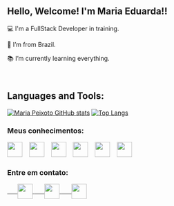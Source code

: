 ## Hello, Welcome! I'm Maria Eduarda!!

:computer: I'm a FullStack Developer in training.

:house_with_garden: I’m from Brazil.

:books: I’m currently learning everything.

<br>

  ## Languages and Tools:
[![Maria Peixoto GitHub stats](https://github-readme-stats.vercel.app/api?username=mariacpeixoto&theme=react&locale=pt-br&border_radius=5&hide_border=true)](https://github.com/mariacpeixoto/github-readme-stats)
[![Top Langs](https://github-readme-stats.vercel.app/api/top-langs/?username=mariacpeixoto&layout=compact&langs_count=16&theme=react&locale=pt-br&border_radius=5&hide_border=true)](https://github.com/mariacpeixoto/github-readme-stats)

### Meus conhecimentos:
<div>
  <img src="https://image.flaticon.com/icons/png/512/888/888859.png" width="35" heigth="35">&nbsp;&nbsp;&nbsp;
  <img src="https://image.flaticon.com/icons/png/512/888/888847.png" width="35" heigth="35">&nbsp;&nbsp;&nbsp;
  <img src="https://image.flaticon.com/icons/png/512/919/919828.png" width="35" heigth="35">&nbsp;&nbsp;&nbsp;
  <img src="https://image.flaticon.com/icons/png/512/919/919830.png" width="35" heigth="35">&nbsp;&nbsp;&nbsp;
  <img src="https://image.flaticon.com/icons/png/512/919/919836.png" width="35" heigth="35">&nbsp;&nbsp;&nbsp;
  <img src="https://image.flaticon.com/icons/png/512/226/226777.png" width="35" heigth="35">&nbsp;&nbsp;&nbsp;
</div>

### Entre em contato:
<div>
  <a href="https://www.linkedin.com/in/mariacpeixoto/" target="_blank">&nbsp;&nbsp;&nbsp;&nbsp;&nbsp;
    <img src="https://image.flaticon.com/icons/png/512/145/145807.png" align="center" width="35" heigth="35">
  </a>
  <a href="mailto:mariacpeixoto18@gmail.com" target="_blank">&nbsp;&nbsp;&nbsp;&nbsp;&nbsp;
    <img src="https://image.flaticon.com/icons/png/512/732/732200.png" align="center" width="35" heigth="35">
  </a>
  <a href="https://www.instagram.com/dudac.peixoto/" target="_blank">&nbsp;&nbsp;&nbsp;&nbsp;&nbsp;
    <img src="https://image.flaticon.com/icons/png/512/2111/2111463.png" align="center" width="35" heigth="35">
  </a>
</div>
